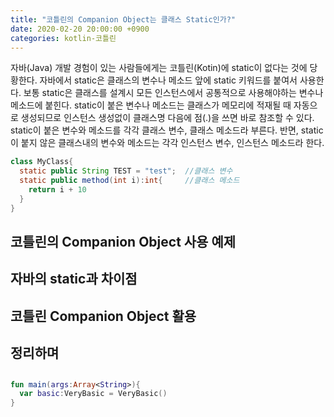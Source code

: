 ```yaml
---
title: "코틀린의 Companion Object는 클래스 Static인가?"
date: 2020-02-20 20:00:00 +0900
categories: kotlin-코틀린
---
```


자바(Java) 개발 경험이 있는 사람들에게는 코틀린(Kotin)에 static이 없다는 것에 당황한다. 자바에서 static은 클래스의 변수나 메소드 앞에 static 키워드를 붙여서 사용한다. 보통 static은 클래스를 설계시 모든 인스턴스에서 공통적으로 사용해야하는 변수나 메소드에 붙힌다. static이 붙은 변수나 메소드는 클래스가 메모리에 적재될 때 자동으로 생성되므로 인스턴스 생성없이 클래스명 다음에 점(.)을 쓰면 바로 참조할 수 있다. static이 붙은 변수와 메소드를 각각 클래스 변수, 클래스 메소드라 부른다. 반면, static이 붙지 않은 클래스내의 변수와 메소드는 각각 인스턴스 변수, 인스턴스 메소드라 한다.

```java
class MyClass{
  static public String TEST = "test";  //클래스 변수
  static public method(int i):int{     //클래스 메소드 
    return i + 10
  }
}
```

## 코틀린의 Companion Object 사용 예제 

## 자바의 static과 차이점 

## 코틀린 Companion Object 활용 


## 정리하며 


## 

```kotlin
fun main(args:Array<String>){
  var basic:VeryBasic = VeryBasic()
}

```


